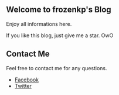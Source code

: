 ## Welcome to frozenkp's Blog

Enjoy all informations here.

If you like this blog, just give me a star. OwO

## Contact Me

Feel free to contact me for any questions.

- [Facebook](https://www.facebook.com/frozenkp)
- [Twitter](https://twitter.com/frozenkp_tw)

